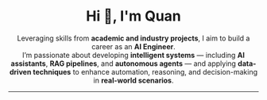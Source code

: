 <div align="center">

# Hi 👋, I'm Quan

Leveraging skills from **academic and industry projects**, I aim to build a career as an **AI Engineer**.  
I’m passionate about developing **intelligent systems** — including **AI assistants**, **RAG pipelines**, and **autonomous agents** — and applying **data-driven techniques** to enhance automation, reasoning, and decision-making in **real-world scenarios**.

</div>

---
